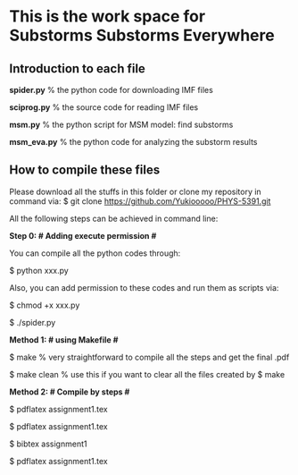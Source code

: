 # This is the work space for Substorms Substorms Everywhere

## Introduction to each file
**spider.py** % the python code for downloading IMF files

**sciprog.py** % the source code for reading IMF files

**msm.py** % the python script for MSM model: find substorms

**msm_eva.py** % the python code for analyzing the substorm results


## How to compile these files
Please download all the stuffs in this folder or clone my repository in command via: 
$ git clone https://github.com/Yukiooooo/PHYS-5391.git

All the following steps can be achieved in command line:

__Step 0: # Adding execute permission #__

You can compile all the python codes through: 

$ python xxx.py

Also, you can add permission to these codes and run them as scripts via:

$ chmod +x xxx.py

$ ./spider.py


__Method 1: # using Makefile #__

$ make % very straightforward to compile all the steps and get the final .pdf

$ make clean % use this if you want to clear all the files created by $ make

__Method 2: # Compile by steps #__

$ pdflatex assignment1.tex

$ pdflatex assignment1.tex

$ bibtex assignment1 

$ pdflatex assignment1.tex
